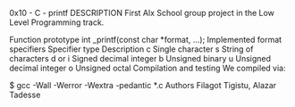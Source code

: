 0x10 - C - printf
DESCRIPTION
First Alx School group project in the Low Level Programming track.

Function prototype
int _printf(const char *format, ...);
Implemented format specifiers
Specifier type	Description
c	Single character
s	String of characters
d or i	Signed decimal integer
b	Unsigned binary
u	Unsigned decimal integer
o	Unsigned octal
Compilation and testing
We compiled via:

$ gcc -Wall -Werror -Wextra -pedantic *.c
Authors
Filagot Tigistu, Alazar Tadesse